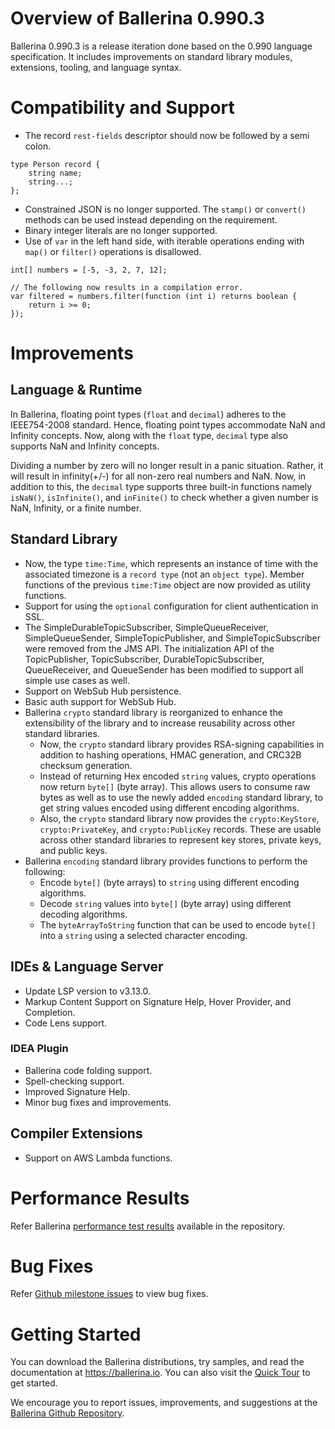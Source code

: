 # Overview of Ballerina 0.990.3

Ballerina 0.990.3 is a release iteration done based on the 0.990 language specification. It includes improvements on standard library modules, extensions, tooling, and language syntax.

# Compatibility and Support

- The record `rest-fields` descriptor should now be followed by a semi colon.

```ballerina
type Person record {
    string name;
    string...;
};
```

- Constrained JSON is no longer supported. The `stamp()` or `convert()` methods can be used instead depending on the requirement.
- Binary integer literals are no longer supported.
- Use of `var` in the left hand side, with iterable operations ending with `map()` or `filter()` operations is disallowed.

```ballerina
int[] numbers = [-5, -3, 2, 7, 12];

// The following now results in a compilation error.
var filtered = numbers.filter(function (int i) returns boolean {
    return i >= 0;
});
```

# Improvements

## Language & Runtime

In Ballerina, floating point types (`float` and `decimal`) adheres to the IEEE754-2008 standard. Hence, floating point types accommodate NaN and Infinity concepts. Now, along with the `float` type, `decimal` type also supports NaN and Infinity concepts.

Dividing a number by zero will no longer result in a panic situation. Rather, it will result in infinity(+/-) for all non-zero real numbers and NaN. Now, in addition to this, the `decimal` type supports three built-in functions namely `isNaN()`, `isInfinite()`, and `inFinite()` to check whether a given number is NaN, Infinity, or a finite number.

## Standard Library

- Now, the type `time:Time`, which represents an instance of time with the associated timezone is a `record type` (not an `object type`). Member functions of the previous `time:Time` object are now provided as utility functions.
- Support for using the `optional` configuration for client authentication in SSL.
- The SimpleDurableTopicSubscriber, SimpleQueueReceiver, SimpleQueueSender, SimpleTopicPublisher, and SimpleTopicSubscriber were removed from the JMS API. The initialization API of the TopicPublisher, TopicSubscriber, DurableTopicSubscriber, QueueReceiver, and QueueSender has been modified to support all simple use cases as well.
- Support on WebSub Hub persistence.
- Basic auth support for WebSub Hub.
- Ballerina `crypto` standard library is reorganized to enhance the extensibility of the library and to increase reusability across other standard libraries.
  - Now, the `crypto` standard library provides RSA-signing capabilities in addition to hashing operations, HMAC generation, and CRC32B checksum generation.
  - Instead of returning Hex encoded `string` values, crypto operations now return `byte[]` (byte array). This allows users to consume raw bytes as well as to use the newly added `encoding` standard library, to get string values encoded using different encoding algorithms.
  - Also, the `crypto` standard library now provides the `crypto:KeyStore`, `crypto:PrivateKey`, and  `crypto:PublicKey` records. These are usable across other standard libraries to represent key stores, private keys, and public keys.
- Ballerina `encoding` standard library provides functions to perform the following:
  - Encode `byte[]` (byte arrays) to `string` using different encoding algorithms.
  - Decode `string` values into `byte[]` (byte array) using different decoding algorithms.
  - The `byteArrayToString` function that can be used to encode `byte[]` into a `string` using a selected character encoding.

## IDEs & Language Server

- Update LSP version to v3.13.0.
- Markup Content Support on Signature Help, Hover Provider, and Completion.
- Code Lens support.

### IDEA Plugin

- Ballerina code folding support.
- Spell-checking support.
- Improved Signature Help.
- Minor bug fixes and improvements.

## Compiler Extensions

- Support on AWS Lambda functions.

# Performance Results

Refer Ballerina [performance test results](https://github.com/ballerina-platform/ballerina-lang/blob/v0.990.3/performance/benchmarks/summary.md) available in the repository.

# Bug Fixes

Refer [Github milestone issues](https://github.com/ballerina-platform/ballerina-lang/issues?q=is%3Aissue+milestone%3A0.990.3+is%3Aclosed+label%3AType%2FBug) to view bug fixes.

# Getting Started

You can download the Ballerina distributions, try samples, and read the documentation at https://ballerina.io. You can also visit the [Quick Tour](https://ballerina.io/learn/quick-tour/) to get started.

We encourage you to report issues, improvements, and suggestions at the [Ballerina Github Repository](https://github.com/ballerina-platform/ballerina-lang).